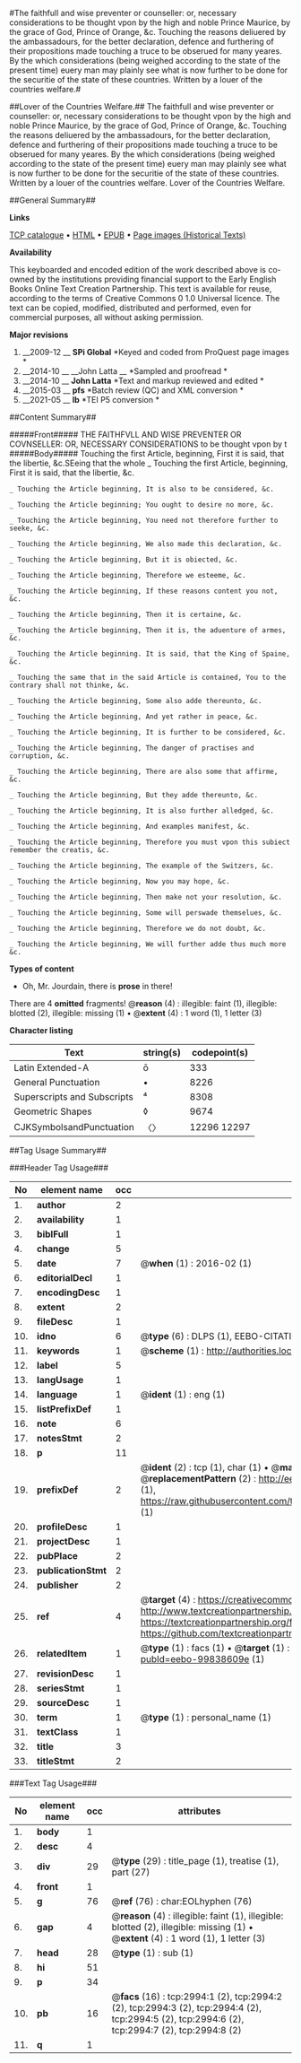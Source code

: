 #The faithfull and wise preventer or counseller: or, necessary considerations to be thought vpon by the high and noble Prince Maurice, by the grace of God, Prince of Orange, &c. Touching the reasons deliuered by the ambassadours, for the better declaration, defence and furthering of their propositions made touching a truce to be obserued for many yeares. By the which considerations (being weighed according to the state of the present time) euery man may plainly see what is now further to be done for the securitie of the state of these countries. Written by a louer of the countries welfare.#

##Lover of the Countries Welfare.##
The faithfull and wise preventer or counseller: or, necessary considerations to be thought vpon by the high and noble Prince Maurice, by the grace of God, Prince of Orange, &c. Touching the reasons deliuered by the ambassadours, for the better declaration, defence and furthering of their propositions made touching a truce to be obserued for many yeares. By the which considerations (being weighed according to the state of the present time) euery man may plainly see what is now further to be done for the securitie of the state of these countries. Written by a louer of the countries welfare.
Lover of the Countries Welfare.

##General Summary##

**Links**

[TCP catalogue](http://www.ota.ox.ac.uk/tcp/)  • 
[HTML](http://tei.it.ox.ac.uk/tcp/Texts-HTML/free/A07/A07277.html)  • 
[EPUB](http://tei.it.ox.ac.uk/tcp/Texts-EPUB/free/A07/A07277.epub) • 
[Page images (Historical Texts)](https://historicaltexts.jisc.ac.uk/eebo-99838609e)

**Availability**

This keyboarded and encoded edition of the work described above is co-owned by the
    institutions providing financial support to the Early English Books Online Text Creation
    Partnership. This text is available for reuse, according to the terms of  Creative Commons 0 1.0 Universal
    licence. The text can be copied, modified, distributed and performed, even for commercial
    purposes, all without asking permission.

**Major revisions**

1. __2009-12 __ __SPi Global__ *Keyed and coded from ProQuest page images *
1. __2014-10 __ __John Latta __ *Sampled and proofread *
1. __2014-10 __ __John Latta__ *Text and markup reviewed and edited *
1. __2015-03 __ __pfs__ *Batch review (QC) and XML conversion *
1. __2021-05 __ __lb__ *TEI P5 conversion *

##Content Summary##

#####Front#####
THE FAITHFVLL AND WISE PREVENTER OR COVNSELLER: OR, NECESSARY CONSIDERATIONS to be thought vpon by t
#####Body#####
Touching the first Article, beginning, First it is said, that the libertie, &c.SEeing that the whole
    _ Touching the first Article, beginning, First it is said, that the libertie, &c.

    _ Touching the Article beginning, It is also to be considered, &c.

    _ Touching the Article beginning; You ought to desire no more, &c.

    _ Touching the Article beginning, You need not therefore further to seeke, &c.

    _ Touching the Article beginning, We also made this declaration, &c.

    _ Touching the Article beginning, But it is obiected, &c.

    _ Touching the Article beginning, Therefore we esteeme, &c.

    _ Touching the Article beginning, If these reasons content you not, &c.

    _ Touching the Article beginning, Then it is certaine, &c.

    _ Touching the Article beginning, Then it is, the aduenture of armes, &c.

    _ Touching the Article beginning. It is said, that the King of Spaine, &c.

    _ Touching the same that in the said Article is contained, You to the contrary shall not thinke, &c.

    _ Touching the Article beginning, Some also adde thereunto, &c.

    _ Touching the Article beginning, And yet rather in peace, &c.

    _ Touching the Article beginning, It is further to be considered, &c.

    _ Touching the Article beginning, The danger of practises and corruption, &c.

    _ Touching the Article beginning, There are also some that affirme, &c.

    _ Touching the Article beginning, But they adde thereunto, &c.

    _ Touching the Article beginning, It is also further alledged, &c.

    _ Touching the Article beginning, And examples manifest, &c.

    _ Touching the Article beginning, Therefore you must vpon this subiect remember the creatis, &c.

    _ Touching the Article beginning, The example of the Switzers, &c.

    _ Touching the Article beginning, Now you may hope, &c.

    _ Touching the Article beginning, Then make not your resolution, &c.

    _ Touching the Article beginning, Some will perswade themselues, &c.

    _ Touching the Article beginning, Therefore we do not doubt, &c.

    _ Touching the Article beginning, We will further adde thus much more &c.

**Types of content**

  * Oh, Mr. Jourdain, there is **prose** in there!

There are 4 **omitted** fragments! 
 @__reason__ (4) : illegible: faint (1), illegible: blotted (2), illegible: missing (1)  •  @__extent__ (4) : 1 word (1), 1 letter (3)

**Character listing**


|Text|string(s)|codepoint(s)|
|---|---|---|
|Latin Extended-A|ō|333|
|General Punctuation|•|8226|
|Superscripts             and Subscripts|⁴|8308|
|Geometric Shapes|◊|9674|
|CJKSymbolsandPunctuation|〈〉|12296 12297|

##Tag Usage Summary##

###Header Tag Usage###

|No|element name|occ|attributes|
|---|---|---|---|
|1.|__author__|2||
|2.|__availability__|1||
|3.|__biblFull__|1||
|4.|__change__|5||
|5.|__date__|7| @__when__ (1) : 2016-02 (1)|
|6.|__editorialDecl__|1||
|7.|__encodingDesc__|1||
|8.|__extent__|2||
|9.|__fileDesc__|1||
|10.|__idno__|6| @__type__ (6) : DLPS (1), EEBO-CITATION (1), VID (1), EEBO-PROQUEST (1), STC (2)|
|11.|__keywords__|1| @__scheme__ (1) : http://authorities.loc.gov/ (1)|
|12.|__label__|5||
|13.|__langUsage__|1||
|14.|__language__|1| @__ident__ (1) : eng (1)|
|15.|__listPrefixDef__|1||
|16.|__note__|6||
|17.|__notesStmt__|2||
|18.|__p__|11||
|19.|__prefixDef__|2| @__ident__ (2) : tcp (1), char (1)  •  @__matchPattern__ (2) : ([0-9\-]+):([0-9IVX]+) (1), (.+) (1)  •  @__replacementPattern__ (2) : http://eebo.chadwyck.com/downloadtiff?vid=$1&page=$2 (1), https://raw.githubusercontent.com/textcreationpartnership/Texts/master/tcpchars.xml#$1 (1)|
|20.|__profileDesc__|1||
|21.|__projectDesc__|1||
|22.|__pubPlace__|2||
|23.|__publicationStmt__|2||
|24.|__publisher__|2||
|25.|__ref__|4| @__target__ (4) : https://creativecommons.org/publicdomain/zero/1.0/ (1), http://www.textcreationpartnership.org/docs/. (1), https://textcreationpartnership.org/faq/#faq05 (1), https://github.com/textcreationpartnership (1)|
|26.|__relatedItem__|1| @__type__ (1) : facs (1)  •  @__target__ (1) : https://data.historicaltexts.jisc.ac.uk/view?pubId=eebo-99838609e (1)|
|27.|__revisionDesc__|1||
|28.|__seriesStmt__|1||
|29.|__sourceDesc__|1||
|30.|__term__|1| @__type__ (1) : personal_name (1)|
|31.|__textClass__|1||
|32.|__title__|3||
|33.|__titleStmt__|2||


###Text Tag Usage###

|No|element name|occ|attributes|
|---|---|---|---|
|1.|__body__|1||
|2.|__desc__|4||
|3.|__div__|29| @__type__ (29) : title_page (1), treatise (1), part (27)|
|4.|__front__|1||
|5.|__g__|76| @__ref__ (76) : char:EOLhyphen (76)|
|6.|__gap__|4| @__reason__ (4) : illegible: faint (1), illegible: blotted (2), illegible: missing (1)  •  @__extent__ (4) : 1 word (1), 1 letter (3)|
|7.|__head__|28| @__type__ (1) : sub (1)|
|8.|__hi__|51||
|9.|__p__|34||
|10.|__pb__|16| @__facs__ (16) : tcp:2994:1 (2), tcp:2994:2 (2), tcp:2994:3 (2), tcp:2994:4 (2), tcp:2994:5 (2), tcp:2994:6 (2), tcp:2994:7 (2), tcp:2994:8 (2)|
|11.|__q__|1||
